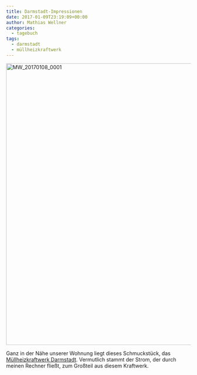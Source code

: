 ```yaml
---
title: Darmstadt-Impressionen
date: 2017-01-09T23:19:09+00:00
author: Mathias Wellner
categories:
  - tagebuch
tags:
  - darmstadt
  - müllheizkraftwerk
---
```

<a data-flickr-embed="true" href="https://www.flickr.com/photos/mwellner/32982749861/in/dateposted-public/" title="MW_20170108_0001">
  <img src="https://c1.staticflickr.com/4/3885/32982749861_3fa9cd3f45_b.jpg" width="1024" height="768" alt="MW_20170108_0001">
</a>
<script async src="//embedr.flickr.com/assets/client-code.js" charset="utf-8"></script>

Ganz in der Nähe unserer Wohnung liegt dieses Schmuckstück, das [Müllheizkraftwerk Darmstadt](http://www.zas-darmstadt.de/startseite.html). 
Vermutlich stammt der Strom, der durch meinen Rechner fließt, zum Großteil aus diesem Kraftwerk.